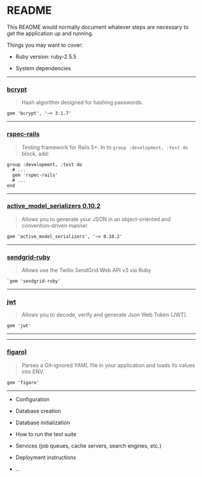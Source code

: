 # README

This README would normally document whatever steps are necessary to get the
application up and running.

Things you may want to cover:

* Ruby version: ruby-2.5.5

* System dependencies


---
### [bcrypt](https://rubygems.org/gems/bcrypt/versions/3.1.11)
> Hash algorithm designed for hashing passwords.
```
gem 'bcrypt', '~> 3.1.7'
```

---
### [rspec-rails](https://rubygems.org/gems/rspec-rails)
> Testing framework for Rails 5+.
> In to `group :development, :test do` block, add:
```
group :development, :test do
  # ...
  gem 'rspec-rails'
  # ...
end
```
---
### [active_model_serializers 0.10.2](https://rubygems.org/gems/active_model_serializers/versions/0.10.2)
> Allows you to generate your JSON in an object-oriented and convention-driven manner.

```
gem 'active_model_serializers', '~> 0.10.2'
```

---
### [sendgrid-ruby](https://github.com/sendgrid/sendgrid-ruby)
> Allows use the Twilio SendGrid Web API v3 via Ruby
```
`gem 'sendgrid-ruby'
```

---
### [jwt](https://jwt.io/)
> Allows you to decode, verify and generate Json Web Token (JWT).
```
gem 'jwt'
```
---

---
### [figaro)](https://jwt.io/)
> Parses a Git-ignored YAML file in your application and loads its values into ENV.
```
gem 'figaro'
```
---

* Configuration


* Database creation

* Database initialization

* How to run the test suite

* Services (job queues, cache servers, search engines, etc.)

* Deployment instructions

* ...
